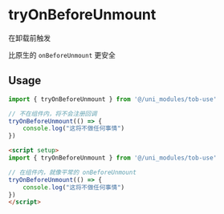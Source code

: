 # tryOnBeforeUnmount

在卸载前触发

比原生的 `onBeforeUnmount` 更安全
## Usage

```js
import { tryOnBeforeUnmount } from '@/uni_modules/tob-use'

// 不在组件内，将不会注册回调
tryOnBeforeUnmount(() => {
    console.log("这将不做任何事情")
})
```

```html
<script setup>
import { tryOnBeforeUnmount } from '@/uni_modules/tob-use'

// 在组件内，就像平常的 onBeforeUnmount
tryOnBeforeUnmount(() => {
    console.log("这将不做任何事情")
})
</script>
```

